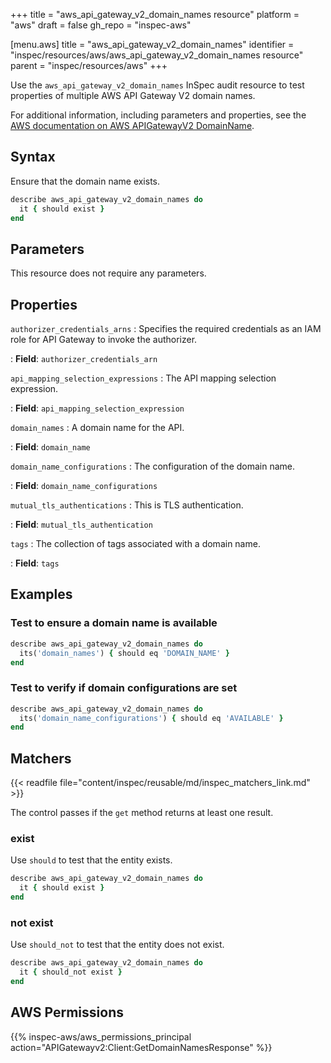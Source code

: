 +++
title = "aws_api_gateway_v2_domain_names resource"
platform = "aws"
draft = false
gh_repo = "inspec-aws"

[menu.aws]
title = "aws_api_gateway_v2_domain_names"
identifier = "inspec/resources/aws/aws_api_gateway_v2_domain_names resource"
parent = "inspec/resources/aws"
+++

Use the `aws_api_gateway_v2_domain_names` InSpec audit resource to test properties of multiple AWS API Gateway V2 domain names.

For additional information, including parameters and properties, see the [AWS documentation on AWS APIGatewayV2 DomainName](https://docs.aws.amazon.com/AWSCloudFormation/latest/UserGuide/aws-resource-apigatewayv2-domainname.html).

## Syntax

Ensure that the domain name exists.

```ruby
describe aws_api_gateway_v2_domain_names do
  it { should exist }
end
```

## Parameters

This resource does not require any parameters.

## Properties

`authorizer_credentials_arns`
: Specifies the required credentials as an IAM role for API Gateway to invoke the authorizer.

: **Field**: `authorizer_credentials_arn`

`api_mapping_selection_expressions`
: The API mapping selection expression.

: **Field**: `api_mapping_selection_expression`

`domain_names`
: A domain name for the API.

: **Field**: `domain_name`

`domain_name_configurations`
: The configuration of the domain name.

: **Field**: `domain_name_configurations`

`mutual_tls_authentications`
: This is TLS authentication.

: **Field**: `mutual_tls_authentication`

`tags`
: The collection of tags associated with a domain name.

: **Field**: `tags`

## Examples

### Test to ensure a domain name is available

```ruby
describe aws_api_gateway_v2_domain_names do
  its('domain_names') { should eq 'DOMAIN_NAME' }
end
```

### Test to verify if domain configurations are set

```ruby
describe aws_api_gateway_v2_domain_names do
  its('domain_name_configurations') { should eq 'AVAILABLE' }
end
```

## Matchers

{{< readfile file="content/inspec/reusable/md/inspec_matchers_link.md" >}}

The control passes if the `get` method returns at least one result.

### exist

Use `should` to test that the entity exists.

```ruby
describe aws_api_gateway_v2_domain_names do
  it { should exist }
end
```

### not exist

Use `should_not` to test that the entity does not exist.

```ruby
describe aws_api_gateway_v2_domain_names do
  it { should_not exist }
end
```

## AWS Permissions

{{% inspec-aws/aws_permissions_principal action="APIGatewayv2:Client:GetDomainNamesResponse" %}}

